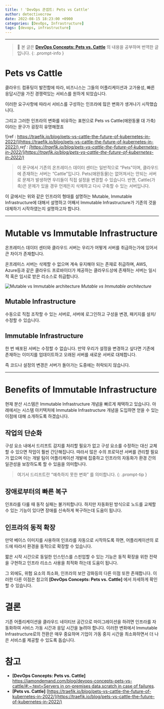 ```yaml
---
title: ! 'DevOps 콘셉트: Pets vs Cattle'
author: detectivecrow
date: 2022-08-15 18:23:00 +0900
categories: [DevOps, Infrastructure]
tags: [devops, infrastructure]
---
```


---
> 📢 본 글은 **[DevOps Concepts: Pets vs. Cattle](https://iamondemand.com/blog/devops-concepts-pets-vs-cattle/#:~:text=Servers%20in%20on%2Dpremises%20data,scratch%20in%20case%20of%20failures.)** 의 내용을 공부하며 번역한 글입니다.
{: .prompt-info }

# Pets vs Cattle

클라우드 컴퓨팅이 발전함에 따라, 비즈니스는 그들의 어플리케이션과 고가용성, 빠른 응답시간을 가진 경쟁력있는 서비스를 원하게 되었습니다.

이러한 요구사항에 따라서 서비스를 구성하는 인프라에 많은 변화가 생겨나기 시작했습니다.

그리고 그러한 인프라의 변화를 비유하는 표현으로 Pets vs Cattle(애완동물 대 가축)이라는 문구가 굉장히 유명해졌죠

![ref : [https://traefik.io/blog/pets-vs-cattle-the-future-of-kubernetes-in-2022/](https://traefik.io/blog/pets-vs-cattle-the-future-of-kubernetes-in-2022/) ](/posts/20220815/pets_vs_cattle.png)
_ref : [https://traefik.io/blog/pets-vs-cattle-the-future-of-kubernetes-in-2022/](https://traefik.io/blog/pets-vs-cattle-the-future-of-kubernetes-in-2022/)_

> 이 문구에서 기존의 온프레미스 데이터 센터는 일반적으로 “Pets”이며, 클라우드에 존재하는 서버는 “Cattle”입니다.
Pets(애완동물)는 없어져서는 안되는 서버로 문제가 발생하면 우리들이 직접 설정을 변경할 수 있습니다.
반면, Cattle(가축)은 문제가 있을 경우 언제든지 삭제하고 다시 구축할 수 있는 서버입니다.
> 

이 글에서는 위와 같은 인프라의 형태를 설명하는 Mutable, Immutable Infrastructure에 대해서 설명하고 어째서 Immutable Infrastructure가 기존의 것을 대체하기 시작하였는지 설명하고자 합니다.

---
# Mutable vs Immutable Infrastructure

온프레미스 데이터 센터와 클라우드 서버는 우리가 어떻게 서버를 취급하는가에 있어서 큰 차이가 존재합니다.

온프레미스 서버는 삭제할 수 없으며 계속 유지해야 되는 존재로 취급하며, AWS, Azure등과 같은 클라우드 프로바이더가 제공하는 클라우드상에 존재하는 서버는 일시적 혹은 임시로 받은 리소스로 취급합니다.

![Mutable vs Immutable architecture](/posts/20220815/mutable_immutable.png)
_Mutable vs Immutable architecture_

## Mutable Infrastructure

수동으로 직접 조작할 수 있는 서버로, 서버에 로그인하고 구성을 변경, 패키지를 설치/수정할 수 있습니다.

## Immutable Infrastructure

한 번 배포된 서버는 수정할 수 없습니다. 만약 우리가 설정을 변경하고 싶다면 기존에 존재하는 이미지를 업데이트하고 오래된 서버를 새로운 서버로 대체합니다.

즉 코드나 설정의 변경은 서버가 돌아가는 도중에는 허락되지 않습니다.

---
# Benefits of Immutable Infrastructure

현재 분산 시스템은 Immutable Infrastructure 개념을 빠르게 채택하고 있습니다.
아래에서는 시스템 아키텍처에 Immutable Infrastructure 개념을 도입하면 얻을 수 있는 이점에 대해 소개하도록 하겠습니다.

## 작업의 단순화

구성 요소 내에서 드리프트 감지를 처리할 필요가 없고 구성 요소를 수정하는 대신 교체할 수 있으면 작업이 훨씬 간단해집니다.
따라서 많은 수의 프로덕션 서버를 관리할 필요가 없으며 이는 개발 팀이 어플리케이션 개발에 집중하고 인프라의 자동화가 환경 간의 일관성을 보장하도록 할 수 있음을 의미합니다.

> 여기서 드리프트란 “예측하지 못한 변화” 를 의미합니다.
{: .prompt-tip }

## 장애로부터의 빠른 복구

인프라를 다룰 때 동작 실패는 불가피합니다. 하지만 자동화된 방식으로 노드를 교체할 수 있는 기능이 있다면 장애를 신속하게 복구하는데 도움이 됩니다.

## 인프라의 동적 확장

만약 베이스 이미지를 사용하여 인프라를 자동으로 시작하도록 하면, 어플리케이션의 로드에 따라서 환경을 동적으로 확장할 수 있습니다.

짧은 시작 시간으로 동일한 인스턴스를 스핀업할 수 있는 기능은 동적 확장을 위한 전략을 구현하고 인프라 리소스 사용을 최적화 하는데 도움이 됩니다.

그 외에도, 위험 요소의 최소화, 인프라의 보안 강화등의 다른 이점 또한 존재합니다.
이러한 다른 이점은 참고의 **[DevOps Concepts: Pets vs. Cattle]** 에서 자세하게 확인할 수 있습니다.

# 결론

기존 어플리케이션을 클라우드 네이티브 공간으로 마이그레이션을 하려면 인프라를 자동화하여 서비스 가동 시간과 응답 시간을 늘려야 합니다.
이러한 변화에서 Immutable Infrastructure로의 전환은 매우 중요하며 기업이 가동 중지 시간을 최소화하면서 더 나은 서비스를 제공할 수 있도록 돕습니다.

# 참고

- **[DevOps Concepts: Pets vs. Cattle]** [https://iamondemand.com/blog/devops-concepts-pets-vs-cattle/#:~:text=Servers in on-premises data,scratch in case of failures](https://iamondemand.com/blog/devops-concepts-pets-vs-cattle/#:~:text=Servers%20in%20on%2Dpremises%20data,scratch%20in%20case%20of%20failures).
- **[Pets vs. Cattle]** [https://traefik.io/blog/pets-vs-cattle-the-future-of-kubernetes-in-2022/](https://traefik.io/blog/pets-vs-cattle-the-future-of-kubernetes-in-2022/)